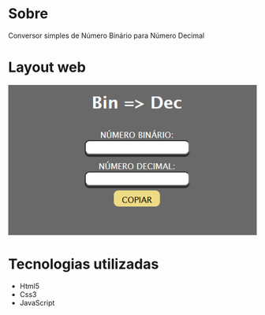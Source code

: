 # Sobre
Conversor simples de Número Binário para Número Decimal

# Layout web
![web 1](https://github.com/Lucas-Woibau/Bin-To-Dec/blob/master/layout.png?raw=true)

# Tecnologias utilizadas
- Html5
- Css3
- JavaScript
